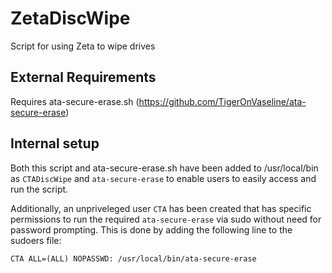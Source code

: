 # ZetaDiscWipe
Script for using Zeta to wipe drives

## External Requirements
Requires ata-secure-erase.sh (https://github.com/TigerOnVaseline/ata-secure-erase)

## Internal setup
Both this script and ata-secure-erase.sh have been added to /usr/local/bin as `CTADiscWipe` and `ata-secure-erase` to enable users to easily access and run the script.

Additionally, an unpriveleged user `CTA` has been created that has specific permissions to run the required `ata-secure-erase` via sudo without need for password prompting. This is done by adding the following line to the sudoers file:
```
CTA ALL=(ALL) NOPASSWD: /usr/local/bin/ata-secure-erase
```
